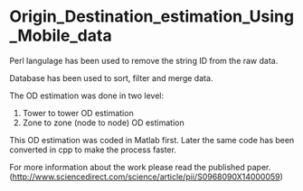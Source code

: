 # Origin_Destination_estimation_Using_Mobile_data
Perl langulage has been used to remove the string ID from the raw data.

Database has been used to sort, filter and merge data. 

The OD estimation was done in two level:
  1. Tower to tower OD estimation
  2. Zone to zone (node to node) OD estimation

This OD estimation was coded in Matlab first. Later the same code has been converted in cpp to make the process faster.

For more information about the work please read the published paper. (http://www.sciencedirect.com/science/article/pii/S0968090X14000059)
